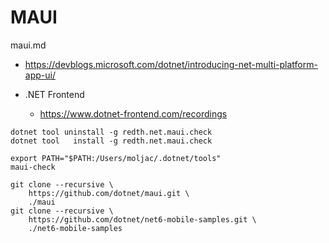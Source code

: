 # MAUI

maui.md

*   https://devblogs.microsoft.com/dotnet/introducing-net-multi-platform-app-ui/

*   .NET Frontend

    *   https://www.dotnet-frontend.com/recordings    





```
dotnet tool uninstall -g redth.net.maui.check
dotnet tool   install -g redth.net.maui.check

export PATH="$PATH:/Users/moljac/.dotnet/tools"
maui-check
```
```
git clone --recursive \
    https://github.com/dotnet/maui.git \
    ./maui
git clone --recursive \
    https://github.com/dotnet/net6-mobile-samples.git \
    ./net6-mobile-samples
```